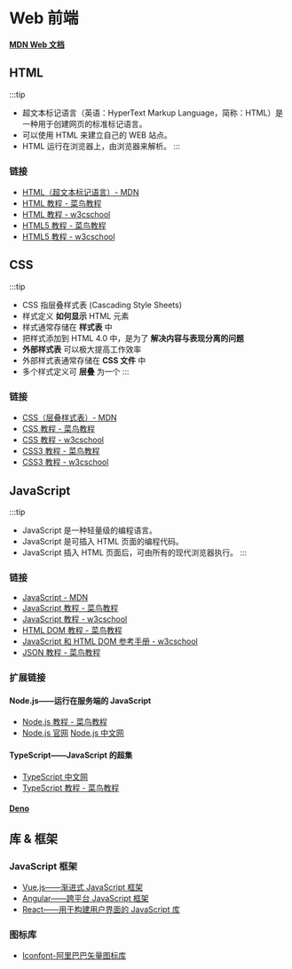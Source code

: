 # Web 前端

**[MDN Web 文档](https://developer.mozilla.org/zh-CN/)**

## HTML

:::tip
- 超文本标记语言（英语：HyperText Markup Language，简称：HTML）是一种用于创建网页的标准标记语言。
- 可以使用 HTML 来建立自己的 WEB 站点。
- HTML 运行在浏览器上，由浏览器来解析。
:::

### 链接

- [HTML（超文本标记语言）- MDN](https://developer.mozilla.org/zh-CN/docs/Web/HTML)
- [HTML 教程 - 菜鸟教程](https://www.runoob.com/html/html-tutorial.html)
- [HTML 教程 - w3cschool](https://www.w3cschool.cn/html/)
- [HTML5 教程 - 菜鸟教程](https://www.runoob.com/html/html5-intro.html)
- [HTML5 教程 - w3cschool](https://www.w3cschool.cn/html5/)

## CSS

:::tip
- CSS 指层叠样式表 (Cascading Style Sheets)
- 样式定义 **如何显示** HTML 元素
- 样式通常存储在 **样式表** 中
- 把样式添加到 HTML 4.0 中，是为了 **解决内容与表现分离的问题**
- **外部样式表** 可以极大提高工作效率
- 外部样式表通常存储在 **CSS 文件** 中
- 多个样式定义可 **层叠** 为一个
:::

### 链接

- [CSS（层叠样式表）- MDN](https://developer.mozilla.org/zh-CN/docs/Web/CSS)
- [CSS 教程 - 菜鸟教程](https://www.runoob.com/css/css-tutorial.html)
- [CSS 教程 - w3cschool](https://www.w3cschool.cn/css/)
- [CSS3 教程 - 菜鸟教程](https://www.runoob.com/css3/css3-tutorial.html)
- [CSS3 教程 - w3cschool](https://www.w3cschool.cn/css3/)

## JavaScript

:::tip
- JavaScript 是一种轻量级的编程语言。
- JavaScript 是可插入 HTML 页面的编程代码。
- JavaScript 插入 HTML 页面后，可由所有的现代浏览器执行。
:::

### 链接

- [JavaScript - MDN](https://developer.mozilla.org/zh-CN/docs/Web/JavaScript)
- [JavaScript 教程 - 菜鸟教程](https://www.runoob.com/js/js-tutorial.html)
- [JavaScript 教程 - w3cschool](https://www.w3cschool.cn/javascript/)
- [HTML DOM 教程 - 菜鸟教程](https://www.runoob.com/htmldom/htmldom-tutorial.html)
- [JavaScript 和 HTML DOM 参考手册 - w3cschool](https://www.w3cschool.cn/jsref/)
- [JSON 教程 - 菜鸟教程](https://www.runoob.com/json/json-tutorial.html)

### 扩展链接

#### Node.js——运行在服务端的 JavaScript

- [Node.js 教程 - 菜鸟教程](https://www.runoob.com/nodejs/nodejs-tutorial.html)
- [Node.js 官网](https://nodejs.org/en/)
  [Node.js 中文网](http://nodejs.cn/)

#### TypeScript——JavaScript 的超集

- [TypeScript 中文网](https://www.tslang.cn/)
- [TypeScript 教程 - 菜鸟教程](https://www.runoob.com/typescript/ts-tutorial.html)

#### [Deno](https://deno.land/)

## 库 & 框架

### JavaScript 框架

- [Vue.js——渐进式 JavaScript 框架](https://cn.vuejs.org/)
- [Angular——跨平台 JavaScript 框架](https://angular.cn/)
- [React——用于构建用户界面的 JavaScript 库](https://react.docschina.org/)

### 图标库

- [Iconfont-阿里巴巴矢量图标库](https://www.iconfont.cn/)